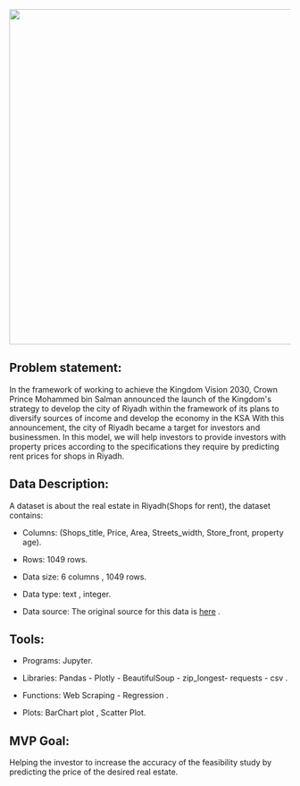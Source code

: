 
<img src="https://user-images.githubusercontent.com/93095814/143900038-2aa555f0-3edb-4111-ae09-4690a9010eff.jpg" width="600" heigh="600" />


## Problem statement:

In the framework of working to achieve the Kingdom Vision 2030, Crown Prince
Mohammed bin Salman announced the launch of the Kingdom&#39;s strategy to develop
the city of Riyadh within the framework of its plans to diversify sources of income
and develop the economy in the KSA With this announcement, the city of Riyadh
became a target for investors and businessmen. In this model, we will help investors
to provide investors with property prices according to the specifications they require by predicting rent prices for shops in Riyadh.



## Data Description: 

A dataset is about the real estate in Riyadh(Shops for rent), the dataset contains:
	
* Columns: (Shops_title, Price, Area, Streets_width, Store_front, property age).

* Rows: 1049 rows.

* Data size: 6 columns , 1049 rows.

* Data type: text , integer.

* Data source: The original source for this data is <a href="https://sa.aqar.fm/">here</a> .




## Tools:

* Programs:  Jupyter.

* Libraries:  Pandas - Plotly - BeautifulSoup - zip_longest- requests - csv  .

* Functions: Web Scraping - Regression .

* Plots: BarChart plot , Scatter Plot.



## MVP Goal:
Helping the investor to increase the accuracy of the feasibility study by predicting the
price of the desired real estate.

